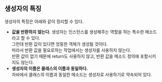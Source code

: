 ## **생성자의 특징**

생성자의 특징은 아래와 같이 정리할 수 있다.

- **값을 반환하지 않는다.**
  생성자는 인스턴스를 생성해주는 역할을 하는 특수한 메소드라고 할 수 있다.
  <br>
  그런데 반환 값이 있다면 엉뚱한 객체가 생성될 것이다.
  <br>
  따라서 반환 값을 필요로하는 작업에서는 생성자를 사용하지 않는다.
  <br>
  반환 값이 없기 때문에 return도 사용하지 않고, 반환 값을 메소드 정의에 포함시키지도 않는다.
  <br>
- **생성자의 이름은 클래스의 이름과 동일하다.**
  <br>
  자바에서 클래스의 이름과 동일한 메소드는 생성자로 사용하기로 약속되어 있다.

